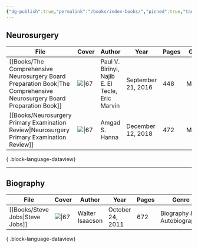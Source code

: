 ```yaml
---
{"dg-publish":true,"permalink":"/books/index-books/","pinned":true,"tags":["book","index"],"created":"2023-11-03T21:15:01.722-07:00","updated":"2023-11-03T21:44:47.719-07:00"}
---
```


## Neurosurgery

| File                                                                                                                      | Cover                                                                                                                    | Author                                          | Year               | Pages | Genre   | Rating     |
| ------------------------------------------------------------------------------------------------------------------------- | ------------------------------------------------------------------------------------------------------------------------ | ----------------------------------------------- | ------------------ | ----- | ------- | ---------- |
| [[Books/The Comprehensive Neurosurgery Board Preparation Book\|The Comprehensive Neurosurgery Board Preparation Book]] | ![\|67](http://books.google.com/books/content?id=U32fDAAAQBAJ&printsec=frontcover&img=1&zoom=1&edge=curl&source=gbs_api) | Paul V. Birinyi, Najib E. El Tecle, Eric Marvin | September 21, 2016 | 448   | Medical | ⭐️⭐️⭐️⭐️⭐️ |
| [[Books/Neurosurgery Primary Examination Review\|Neurosurgery Primary Examination Review]]                             | ![\|67](http://books.google.com/books/content?id=wtB-DwAAQBAJ&printsec=frontcover&img=1&zoom=1&edge=curl&source=gbs_api) | Amgad S. Hanna                                  | December 12, 2018  | 472   | Medical | ⭐️⭐️⭐️⭐️⭐️ |

{ .block-language-dataview}

---

## Biography

| File                                | Cover                                                                                                                    | Author          | Year             | Pages | Genre                     | Rating   |
| ----------------------------------- | ------------------------------------------------------------------------------------------------------------------------ | --------------- | ---------------- | ----- | ------------------------- | -------- |
| [[Books/Steve Jobs\|Steve Jobs]] | ![\|67](http://books.google.com/books/content?id=I6R8MXStPXgC&printsec=frontcover&img=1&zoom=1&edge=curl&source=gbs_api) | Walter Isaacson | October 24, 2011 | 672   | Biography & Autobiography | ⭐️⭐️⭐️⭐️ |

{ .block-language-dataview}